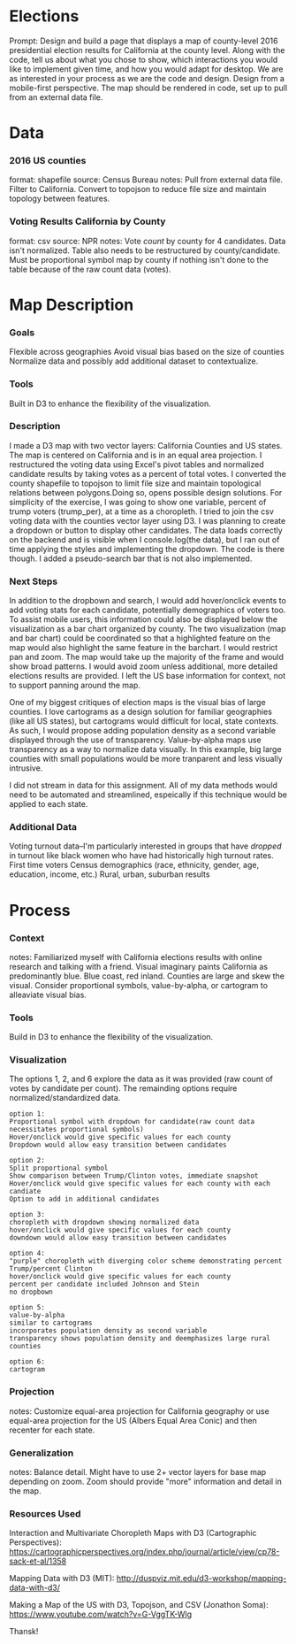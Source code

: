 # Elections
Prompt: Design and build a page that displays a map of county-level 2016 presidential election results for California at the county level. Along with the code, tell us about what you chose to show, which interactions you would like to implement given time, and how you would adapt for desktop. We are as interested in your process as we are the code and design. Design from a mobile-first perspective. The map should be rendered in code, set up to pull from an external data file.

# Data
### 2016 US counties
format: shapefile
source: Census Bureau
notes: Pull from external data file. Filter to California. Convert to topojson to reduce file size and maintain topology between features.

### Voting Results California by County
format: csv
source: NPR
notes: Vote *count* by county for 4 candidates. Data isn't normalized. Table also needs to be restructured by county/candidate. Must be proportional symbol map by county if nothing isn't done to the table because of the raw count data (votes). 

# Map Description
### Goals
Flexible across geographies
Avoid visual bias based on the size of counties
Normalize data and possibly add additional dataset to contextualize. 

### Tools
Built in D3 to enhance the flexibility of the visualization. 

### Description
I made a D3 map with two vector layers: California Counties and US states. The map is centered on California and is in an equal area projection. I restructured the voting data using Excel's pivot tables and normalized candidate results by taking votes as a percent of total votes. I converted the county shapefile to topojson to limit file size and maintain topological relations between polygons.Doing so, opens possible design solutions. For simplicity of the exercise, I was going to show one variable, percent of trump voters (trump_per), at a time as a choropleth. I tried to join the csv voting data with the counties vector layer using D3.  I was planning to create a dropdown or button to display other candidates. The data loads correctly on the backend and is visible when I console.log(the data), but I ran out of time applying the styles and implementing the dropdown. The code is there though. I added a pseudo-search bar that is not also implemented. 

### Next Steps
In addition to the dropbown and search, I would add hover/onclick events to add voting stats for each candidate, potentially demographics of voters too. To assist mobile users, this information could also be displayed below the visualization as a bar chart organized by county. The two visualization (map and bar chart) could be coordinated so that a highlighted feature on the map would also highlight the same feature in the barchart. I would restrict pan and zoom. The map would take up the majority of the frame and would show broad patterns. I would avoid zoom unless additional, more detailed elections results are provided. I left the US base information for context, not to support panning around the map. 

One of my biggest critiques of election maps is the visual bias of large counties. I love cartograms as a design solution for familiar geographies (like all US states), but cartograms would difficult for local, state contexts. As such, I would propose adding population density as a second variable displayed through the use of transparency. Value-by-alpha maps use transparency as a way to normalize data visually. In this example, big large counties with small populations would be more tranparent and less visually intrusive. 

I did not stream in data for this assignment. All of my data methods would need to be automated and streamlined, espeically if this technique would be applied to each state. 


### Additional Data
Voting turnout data–I'm particularly interested in groups that have *dropped* in turnout like black women who have had historically high turnout rates. 
First time voters
Census demographics (race, ethnicity, gender, age, education, income, etc.)
Rural, urban, suburban results


# Process

### Context
notes: Familiarized myself with California elections results with online research and talking with a friend. Visual imaginary paints California as predominantly blue. Blue coast, red inland. Counties are large and skew the visual. Consider proportional symbols, value-by-alpha, or cartogram to alleaviate visual bias.

### Tools
Build in D3 to enhance the flexibility of the visualization. 

### Visualization

The options 1, 2, and 6 explore the data as it was provided (raw count of votes by candidate per count). The remainding options require normalized/standardized data. 

	option 1:
	Proportional symbol with dropdown for candidate(raw count data necessitates proportional symbols)
	Hover/onclick would give specific values for each county
	Dropdown would allow easy transition between candidates

	option 2:
	Split proportional symbol
	Show comparison between Trump/Clinton votes, immediate snapshot
	Hover/onclick would give specific values for each county with each candiate
	Option to add in additional candidates

	option 3:
	choropleth with dropdown showing normalized data
	hover/onclick would give specific values for each county
	downdown would allow easy transition between candidates

	option 4:
	"purple" choropleth with diverging color scheme demonstrating percent Trump/percent Clinton
	hover/onclick would give specific values for each county
	percent per candidate included Johnson and Stein
	no dropbown

	option 5:
	value-by-alpha 
	similar to cartograms
	incorporates population density as second variable 
	transparency shows population density and deemphasizes large rural counties
	
	option 6: 
	cartogram

### Projection
notes: Customize equal-area projection for California geography or use equal-area projection for the US (Albers Equal Area Conic) and then recenter for each state.

### Generalization
notes: Balance detail. Might have to use 2+ vector layers for base map depending on zoom. Zoom should provide "more" information and detail in the map.

### Resources Used
Interaction and Multivariate Choropleth Maps with D3 (Cartographic Perspectives): https://cartographicperspectives.org/index.php/journal/article/view/cp78-sack-et-al/1358

Mapping Data with D3 (MIT): http://duspviz.mit.edu/d3-workshop/mapping-data-with-d3/

Making a Map of the US with D3, Topojson, and CSV (Jonathon Soma): https://www.youtube.com/watch?v=G-VggTK-Wlg

Thansk!
